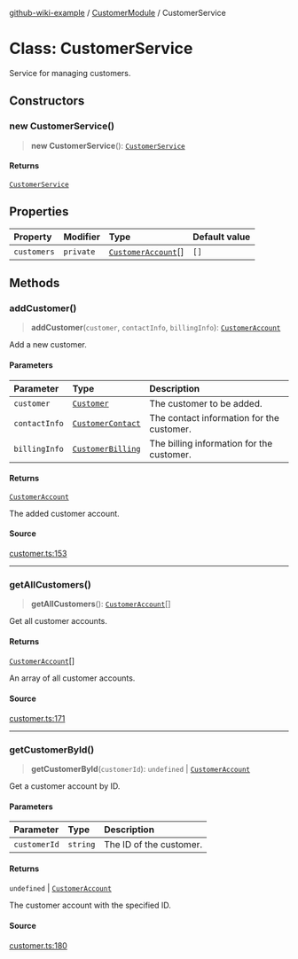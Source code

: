 [github-wiki-example](../wiki/Home) / [CustomerModule](../wiki/CustomerModule) / CustomerService

# Class: CustomerService

Service for managing customers.

## Constructors

### new CustomerService()

> **new CustomerService**(): [`CustomerService`](../wiki/CustomerModule.Class.CustomerService)

#### Returns

[`CustomerService`](../wiki/CustomerModule.Class.CustomerService)

## Properties

| Property | Modifier | Type | Default value |
| :------ | :------ | :------ | :------ |
| `customers` | `private` | [`CustomerAccount`](../wiki/CustomerModule.Class.CustomerAccount)[] | `[]` |

## Methods

### addCustomer()

> **addCustomer**(`customer`, `contactInfo`, `billingInfo`): [`CustomerAccount`](../wiki/CustomerModule.Class.CustomerAccount)

Add a new customer.

#### Parameters

| Parameter | Type | Description |
| :------ | :------ | :------ |
| `customer` | [`Customer`](../wiki/CustomerModule.Interface.Customer) | The customer to be added. |
| `contactInfo` | [`CustomerContact`](../wiki/CustomerModule.Interface.CustomerContact) | The contact information for the customer. |
| `billingInfo` | [`CustomerBilling`](../wiki/CustomerModule.Interface.CustomerBilling) | The billing information for the customer. |

#### Returns

[`CustomerAccount`](../wiki/CustomerModule.Class.CustomerAccount)

The added customer account.

#### Source

[customer.ts:153](https://github.com/typedoc2md/typedoc-plugin-markdown-examples/blob/38eb87a4b515962ebbfbbc47ab56d2442dce4b6d/examples/src/customer.ts#L153)

***

### getAllCustomers()

> **getAllCustomers**(): [`CustomerAccount`](../wiki/CustomerModule.Class.CustomerAccount)[]

Get all customer accounts.

#### Returns

[`CustomerAccount`](../wiki/CustomerModule.Class.CustomerAccount)[]

An array of all customer accounts.

#### Source

[customer.ts:171](https://github.com/typedoc2md/typedoc-plugin-markdown-examples/blob/38eb87a4b515962ebbfbbc47ab56d2442dce4b6d/examples/src/customer.ts#L171)

***

### getCustomerById()

> **getCustomerById**(`customerId`): `undefined` \| [`CustomerAccount`](../wiki/CustomerModule.Class.CustomerAccount)

Get a customer account by ID.

#### Parameters

| Parameter | Type | Description |
| :------ | :------ | :------ |
| `customerId` | `string` | The ID of the customer. |

#### Returns

`undefined` \| [`CustomerAccount`](../wiki/CustomerModule.Class.CustomerAccount)

The customer account with the specified ID.

#### Source

[customer.ts:180](https://github.com/typedoc2md/typedoc-plugin-markdown-examples/blob/38eb87a4b515962ebbfbbc47ab56d2442dce4b6d/examples/src/customer.ts#L180)
